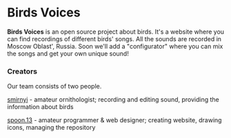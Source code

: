 # Birds Voices
**Birds Voices** is an open source project about birds. It's a website where you can find recordings of different birds' songs. All the sounds are recorded in Moscow Oblast', Russia. Soon we'll add a "configurator" where you can mix the songs and get your own unique sound!

### Creators
Our team consists of two people.

[smirnyi](https://instagram.com/smirnyi "smirnyi") - amateur ornithologist; recording and editing sound, providing the information about birds

[spoon.13](https://instagram.com/spoon.13 "spoon.13") - amateur programmer & web designer; creating website, drawing icons, managing the repository
